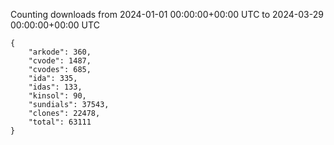 
Counting downloads from 2024-01-01 00:00:00+00:00 UTC to 2024-03-29 00:00:00+00:00 UTC

```
{
    "arkode": 360,
    "cvode": 1487,
    "cvodes": 685,
    "ida": 335,
    "idas": 133,
    "kinsol": 90,
    "sundials": 37543,
    "clones": 22478,
    "total": 63111
}
```
